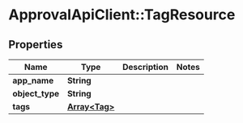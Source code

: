 # ApprovalApiClient::TagResource

## Properties
Name | Type | Description | Notes
------------ | ------------- | ------------- | -------------
**app_name** | **String** |  | 
**object_type** | **String** |  | 
**tags** | [**Array&lt;Tag&gt;**](Tag.md) |  | 


